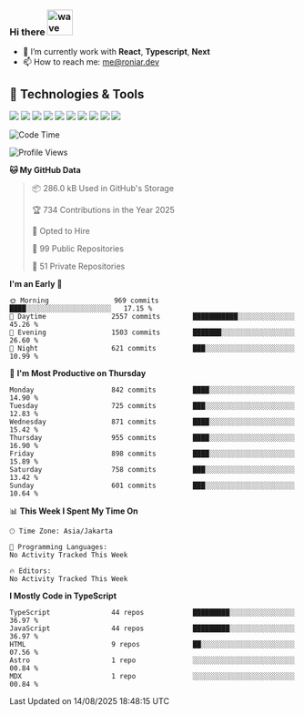 ### Hi there <img src="https://i.ibb.co/q0Hx1KK/wave.gif" alt="wave" width="45px">

- 🌱 I’m currently work with **React**, **Typescript**, **Next**
- 📫 How to reach me: me@roniar.dev

## 🔧 Technologies & Tools

![](https://img.shields.io/badge/OS-Linux-informational?style=flat&logo=linux&logoColor=white&color=2bbc8a)
![](https://img.shields.io/badge/OS-Windows-informational?style=flat&logo=windows&logoColor=white&color=2bbc8a)
![](https://img.shields.io/badge/OS-MacOS-informational?style=flat&logo=apple&logoColor=white&color=2bbc8a)
![](https://img.shields.io/badge/Code-JavaScript-informational?style=flat&logo=javascript&logoColor=white&color=2bbc8a)
![](https://img.shields.io/badge/Code-TypeScript-informational?style=flat&logo=typescript&logoColor=white&color=2bbc8a)
![](https://img.shields.io/badge/Code-Golang-informational?style=flat&logo=go&logoColor=white&color=2bbc8a)
![](https://img.shields.io/badge/Code-React-informational?style=flat&logo=react&logoColor=white&color=2bbc8a)
![](https://img.shields.io/badge/Code-Next-informational?style=flat&logo=next.js&logoColor=white&color=2bbc8a)
![](https://img.shields.io/badge/Shell-Bash-informational?style=flat&logo=gnu-bash&logoColor=white&color=2bbc8a)
![](https://img.shields.io/badge/Tools-Docker-informational?style=flat&logo=docker&logoColor=white&color=2bbc8a)

<!--START_SECTION:waka-->
![Code Time](http://img.shields.io/badge/Code%20Time-2%2C401%20hrs%2053%20mins-blue)

![Profile Views](http://img.shields.io/badge/Profile%20Views-0-blue)

**🐱 My GitHub Data** 

> 📦 286.0 kB Used in GitHub's Storage 
 > 
> 🏆 734 Contributions in the Year 2025
 > 
> 💼 Opted to Hire
 > 
> 📜 99 Public Repositories 
 > 
> 🔑 51 Private Repositories 
 > 
**I'm an Early 🐤** 

```text
🌞 Morning                969 commits         ████░░░░░░░░░░░░░░░░░░░░░   17.15 % 
🌆 Daytime                2557 commits        ███████████░░░░░░░░░░░░░░   45.26 % 
🌃 Evening                1503 commits        ███████░░░░░░░░░░░░░░░░░░   26.60 % 
🌙 Night                  621 commits         ███░░░░░░░░░░░░░░░░░░░░░░   10.99 % 
```
📅 **I'm Most Productive on Thursday** 

```text
Monday                   842 commits         ████░░░░░░░░░░░░░░░░░░░░░   14.90 % 
Tuesday                  725 commits         ███░░░░░░░░░░░░░░░░░░░░░░   12.83 % 
Wednesday                871 commits         ████░░░░░░░░░░░░░░░░░░░░░   15.42 % 
Thursday                 955 commits         ████░░░░░░░░░░░░░░░░░░░░░   16.90 % 
Friday                   898 commits         ████░░░░░░░░░░░░░░░░░░░░░   15.89 % 
Saturday                 758 commits         ███░░░░░░░░░░░░░░░░░░░░░░   13.42 % 
Sunday                   601 commits         ███░░░░░░░░░░░░░░░░░░░░░░   10.64 % 
```


📊 **This Week I Spent My Time On** 

```text
🕑︎ Time Zone: Asia/Jakarta

💬 Programming Languages: 
No Activity Tracked This Week

🔥 Editors: 
No Activity Tracked This Week
```

**I Mostly Code in TypeScript** 

```text
TypeScript               44 repos            █████████░░░░░░░░░░░░░░░░   36.97 % 
JavaScript               44 repos            █████████░░░░░░░░░░░░░░░░   36.97 % 
HTML                     9 repos             ██░░░░░░░░░░░░░░░░░░░░░░░   07.56 % 
Astro                    1 repo              ░░░░░░░░░░░░░░░░░░░░░░░░░   00.84 % 
MDX                      1 repo              ░░░░░░░░░░░░░░░░░░░░░░░░░   00.84 % 
```




 Last Updated on 14/08/2025 18:48:15 UTC
<!--END_SECTION:waka-->
